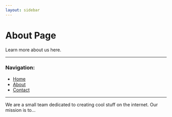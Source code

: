 ```yaml
---
layout: sidebar
---
```

# About Page

Learn more about us here.

---

### Navigation:
- [Home](README.md)
- [About](about.md)
- [Contact](contact.md)

---

We are a small team dedicated to creating cool stuff on the internet. Our mission is to...
